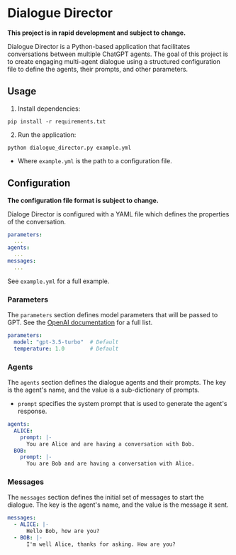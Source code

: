 # Dialogue Director

**This project is in rapid development and subject to change.**

Dialogue Director is a Python-based application that facilitates conversations between multiple ChatGPT agents. The goal of this project is to create engaging multi-agent dialogue using a structured configuration file to define the agents, their prompts, and other parameters.

## Usage

1. Install dependencies:

```shell
pip install -r requirements.txt
```

2. Run the application:

```shell
python dialogue_director.py example.yml
```

- Where `example.yml` is the path to a configuration file.

## Configuration

**The configuration file format is subject to change.**

Dialoge Director is configured with a YAML file which defines the properties of the conversation.

```yaml
parameters:
  ...
agents:
  ...
messages:
  ...
```

See `example.yml` for a full example.

### Parameters

The `parameters` section defines model parameters that will be passed to GPT. See the [OpenAI documentation](https://platform.openai.com/docs/api-reference/chat/create) for a full list.

```yaml
parameters:
  model: "gpt-3.5-turbo"  # Default
  temperature: 1.0        # Default
```

### Agents

The `agents` section defines the dialogue agents and their prompts. The key is the agent's name, and the value is a sub-dictionary of prompts.

- `prompt` specifies the system prompt that is used to generate the agent's response.

```yaml
agents:
  ALICE:
    prompt: |-
      You are Alice and are having a conversation with Bob.
  BOB:
    prompt: |-
      You are Bob and are having a conversation with Alice.
```

### Messages

The `messages` section defines the initial set of messages to start the dialogue. The key is the agent's name, and the value is the message it sent.

```yaml
messages:
  - ALICE: |-
      Hello Bob, how are you?
  - BOB: |-
      I'm well Alice, thanks for asking. How are you?
```
